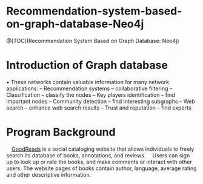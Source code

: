 # Recommendation-system-based-on-graph-database-Neo4j

@[TOC](Recommendation System Based on Graph Database: Neo4j)
# Introduction of Graph database
•	These networks contain valuable information for many network applications:
–	Recommendation systems – collaborative filtering
–	Classification – classify the nodes
–	Key players identification – find important nodes
–	Community detection – find interesting subgraphs
–	Web search – enhance web search results
–	Trust and reputation – find experts


# Program Background
&emsp;[GoodReads](https://www.goodreads.com/) is a social cataloging website that allows individuals to freely search its database of books, annotations, and reviews. 
&emsp;Users can sign up to look up or rate the books, and make comments or interact with other users. The website pages of books contain author, language, average rating and other descriptive information.
